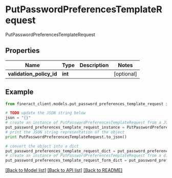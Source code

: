 # PutPasswordPreferencesTemplateRequest

PutPasswordPreferencesTemplateRequest

## Properties

Name | Type | Description | Notes
------------ | ------------- | ------------- | -------------
**validation_policy_id** | **int** |  | [optional] 

## Example

```python
from fineract_client.models.put_password_preferences_template_request import PutPasswordPreferencesTemplateRequest

# TODO update the JSON string below
json = "{}"
# create an instance of PutPasswordPreferencesTemplateRequest from a JSON string
put_password_preferences_template_request_instance = PutPasswordPreferencesTemplateRequest.from_json(json)
# print the JSON string representation of the object
print PutPasswordPreferencesTemplateRequest.to_json()

# convert the object into a dict
put_password_preferences_template_request_dict = put_password_preferences_template_request_instance.to_dict()
# create an instance of PutPasswordPreferencesTemplateRequest from a dict
put_password_preferences_template_request_form_dict = put_password_preferences_template_request.from_dict(put_password_preferences_template_request_dict)
```
[[Back to Model list]](../README.md#documentation-for-models) [[Back to API list]](../README.md#documentation-for-api-endpoints) [[Back to README]](../README.md)


